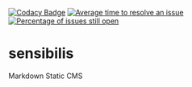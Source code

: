 [![Codacy Badge](https://api.codacy.com/project/badge/Grade/3908b7bff63c43a1a34a9097c7453654)](https://www.codacy.com/app/bbaschet/sensibilis?utm_source=github.com&amp;utm_medium=referral&amp;utm_content=Darkapus/sensibilis&amp;utm_campaign=Badge_Grade)
[![Average time to resolve an issue](http://isitmaintained.com/badge/resolution/darkapus/sensibilis.svg)](http://isitmaintained.com/project/darkapus/sensibilis "Average time to resolve an issue")
[![Percentage of issues still open](http://isitmaintained.com/badge/open/darkapus/sensibilis.svg)](http://isitmaintained.com/project/darkapus/sensibilis "Percentage of issues still open")
# sensibilis
Markdown Static CMS
